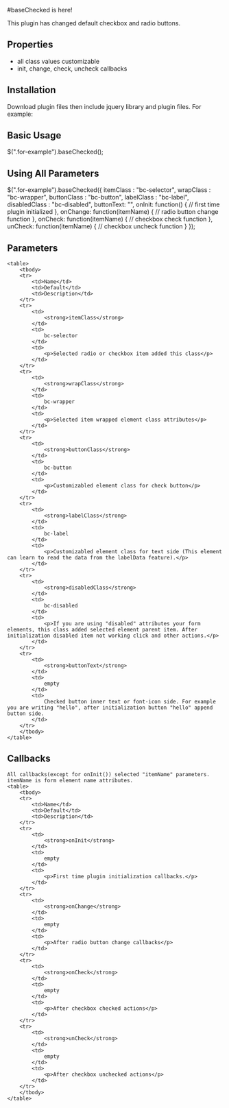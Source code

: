 #baseChecked is here!

This plugin has changed default checkbox and radio buttons.

## Properties
* all class values customizable
* init, change, check, uncheck callbacks

## Installation
Download plugin files then include jquery library and plugin files. For example: 

<link rel="stylesheet" href="assets/stylesheets/css/basechecked.css" />
<script type="text/javascript" src="jquery-library-path"></script>
<script type="text/javascript" src="assets/js/basechecked.js"></script>

## Basic Usage

$(".for-example").baseChecked();

## Using All Parameters

$(".for-example").baseChecked({
	itemClass : "bc-selector",
	wrapClass : "bc-wrapper",
	buttonClass : "bc-button",
	labelClass : "bc-label",
	disabledClass : "bc-disabled",
	buttonText: "",
	onInit: function() {
		// first time plugin initialized
	},
	onChange: function(itemName) {
		// radio button change function
	},
	onCheck: function(itemName) {
		// checkbox check function
	},
	unCheck: function(itemName) {
		// checkbox uncheck function
	}
});

## Parameters
	<table>
		<tbody>
		<tr>
			<td>Name</td>
			<td>Default</td>
			<td>Description</td>
		</tr>
		<tr>
			<td>
				<strong>itemClass</strong>
			</td>
			<td>
				bc-selector
			</td>
			<td>
				<p>Selected radio or checkbox item added this class</p>
			</td>
		</tr>
		<tr>
			<td>
				<strong>wrapClass</strong>
			</td>
			<td>
				bc-wrapper
			</td>
			<td>
				<p>Selected item wrapped element class attributes</p>
			</td>
		</tr>
		<tr>
			<td>
				<strong>buttonClass</strong>
			</td>
			<td>
				bc-button
			</td>
			<td>
				<p>Customizabled element class for check button</p>
			</td>
		</tr>
		<tr>
			<td>
				<strong>labelClass</strong>
			</td>
			<td>
				bc-label
			</td>
			<td>
				<p>Customizabled element class for text side (This element can learn to read the data from the labelData feature).</p>
			</td>
		</tr>
		<tr>
			<td>
				<strong>disabledClass</strong>
			</td>
			<td>
				bc-disabled
			</td>
			<td>
				<p>If you are using "disabled" attributes your form elements, this class added selected element parent item. After initialization disabled item not working click and other actions.</p>
			</td>
		</tr>
		<tr>
			<td>
				<strong>buttonText</strong>
			</td>
			<td>
				empty
			</td>
			<td>
				Checked button inner text or font-icon side. For example you are writing "hello", after initialization button "hello" append button side.
 			</td>
		</tr>
		</tbody>
	</table>

## Callbacks
	All callbacks(except for onInit()) selected "itemName" parameters. itemName is form element name attributes. 
	<table>
		<tbody>
		<tr>
			<td>Name</td>
			<td>Default</td>
			<td>Description</td>
		</tr>
		<tr>
			<td>
				<strong>onInit</strong>
			</td>
			<td>
				empty
			</td>
			<td>
				<p>First time plugin initialization callbacks.</p>
			</td>
		</tr>
		<tr>
			<td>
				<strong>onChange</strong>
			</td>
			<td>
				empty
			</td>
			<td>
				<p>After radio button change callbacks</p>
			</td>
		</tr>
		<tr>
			<td>
				<strong>onCheck</strong>
			</td>
			<td>
				empty
			</td>
			<td>
				<p>After checkbox checked actions</p>
			</td>
		</tr>
		<tr>
			<td>
				<strong>unCheck</strong>
			</td>
			<td>
				empty
			</td>
			<td>
				<p>After checkbox unchecked actions</p>
			</td>
		</tr>
		</tbody>
	</table>

